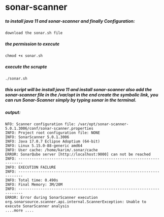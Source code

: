 # sonar-scanner

##### to install java 11 and sonar-scanner and finally Configuration:
 `download the sonar.sh file`

##### the permission to execute
```
chmod +x sonar.sh
```
##### execute the scrupte 
```
./sonar.sh
```
##### this script will be install java 11 and install sonar-scanner also add the sonar-scanner file in the /var/opt in the end create the symbolic link, you can run Sonar-Scanner simply by typing sonar in the terminal.

##### output:

```
NFO: Scanner configuration file: /var/opt/sonar-scanner-5.0.1.3006/conf/sonar-scanner.properties
INFO: Project root configuration file: NONE
INFO: SonarScanner 5.0.1.3006
INFO: Java 17.0.7 Eclipse Adoptium (64-bit)
INFO: Linux 5.15.0-88-generic amd64
INFO: User cache: /home/karim/.sonar/cache
ERROR: SonarQube server [http://localhost:9000] can not be reached
INFO: ------------------------------------------------------------------------
INFO: EXECUTION FAILURE
INFO: ------------------------------------------------------------------------
INFO: Total time: 0.490s
INFO: Final Memory: 3M/20M
INFO: ------------------------------------------------------------------------
ERROR: Error during SonarScanner execution
org.sonarsource.scanner.api.internal.ScannerException: Unable to execute SonarScanner analysis
....more ....
```
